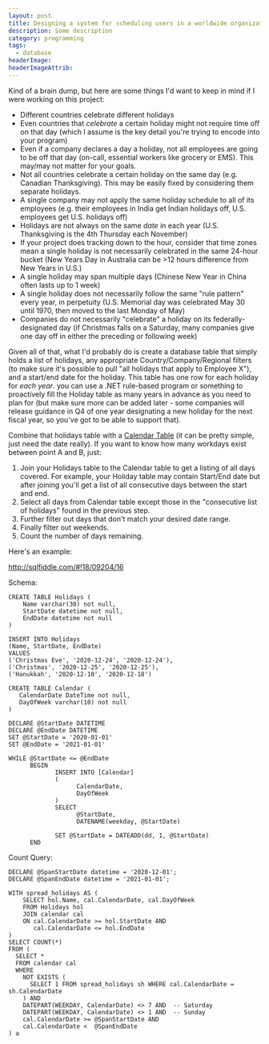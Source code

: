 ```yaml
---
layout: post
title: Designing a system for scheduling users in a worldwide organization
description: Some description
category: programming
tags:
  - database
headerImage:
headerImageAttrib:
---
```



Kind of a brain dump, but here are some things I'd want to keep in mind if I were working on this project:

* Different countries celebrate different holidays
* Even countries that *celebrate* a certain holiday might not require time off on that day (which I assume is the key detail you're trying to encode into your program)
* Even if a company declares a day a holiday, not all employees are going to be off that day (on-call, essential workers like grocery or EMS). This may/may not matter for your goals.
* Not all countries celebrate a certain holiday on the same day (e.g. Canadian Thanksgiving). This may be easily fixed by considering them separate holidays.
* A single company may not apply the same holiday schedule to all of its employees (e.g. their employees in India get Indian holidays off, U.S. employees get U.S. holidays off)
* Holidays are not always on the same *date* in each year (U.S. Thanksgiving is the 4th Thursday each November)
* If your project does tracking down to the hour, consider that time zones mean a single holiday is not necessarily celebrated in the same 24-hour bucket (New Years Day in Australia can be >12 hours difference from New Years in U.S.)
* A single holiday may span multiple days (Chinese New Year in China often lasts up to 1 week)
* A single holiday does not necessarily follow the same "rule pattern" every year, in perpetuity (U.S. Memorial day was celebrated May 30 until 1970, then moved to the last Monday of May)
* Companies do not necessarily "celebrate" a holiday on its federally-designated day (if Christmas falls on a Saturday, many companies give one day off in either the preceding or following week)

Given all of that, what I'd probably do is create a database table that simply holds a list of holidays, any appropriate Country/Company/Regional filters (to make sure it's possible to pull "all holidays that apply to Employee X"), and a start/end date for the holiday. This table has one row for each holiday for *each year*. you can use a .NET rule-based program or something to proactively fill the Holiday table as many years in advance as you need to plan for (but make sure more can be added later - some companies will release guidance in Q4 of one year designating a new holiday for the next fiscal year, so you've got to be able to support that).

Combine that holidays table with a [Calendar Table](https://www.sqlshack.com/designing-a-calendar-table/) (it can be pretty simple, just need the date really). If you want to know how many workdays exist between point A and B, just:

1. Join your Holidays table to the Calendar table to get a listing of all days covered. For example, your Holiday table may contain Start/End date but after joining you'll get a list of all consecutive days between the start and end.
2. Select all days from Calendar table except those in the "consecutive list of holidays" found in the previous step.
3. Further filter out days that don't match your desired date range.
4. Finally filter out weekends.
5. Count the number of days remaining.

Here's an example:

http://sqlfiddle.com/#!18/09204/16

Schema:

    CREATE TABLE Holidays (
        Name varchar(30) not null,
        StartDate datetime not null,
        EndDate datetime not null
    )

    INSERT INTO Holidays
    (Name, StartDate, EndDate)
    VALUES
    ('Christmas Eve', '2020-12-24', '2020-12-24'),
    ('Christmas', '2020-12-25', '2020-12-25'),
    ('Hanukkah', '2020-12-10', '2020-12-18')

    CREATE TABLE Calendar (
       CalendarDate DateTime not null,
       DayOfWeek varchar(10) not null
    )

    DECLARE @StartDate DATETIME
    DECLARE @EndDate DATETIME
    SET @StartDate = '2020-01-01'
    SET @EndDate = '2021-01-01'

    WHILE @StartDate <= @EndDate
          BEGIN
                 INSERT INTO [Calendar]
                 (
                       CalendarDate,
                       DayOfWeek
                 )
                 SELECT
                       @StartDate,
                       DATENAME(weekday, @StartDate)

                 SET @StartDate = DATEADD(dd, 1, @StartDate)
          END

Count Query:

    DECLARE @SpanStartDate datetime = '2020-12-01';
    DECLARE @SpanEndDate datetime = '2021-01-01';

    WITH spread_holidays AS (
        SELECT hol.Name, cal.CalendarDate, cal.DayOfWeek
        FROM Holidays hol
        JOIN calendar cal
        ON cal.CalendarDate >= hol.StartDate AND
           cal.CalendarDate <= hol.EndDate
    )
    SELECT COUNT(*)
    FROM (
      SELECT *
      FROM calendar cal
      WHERE
        NOT EXISTS (
          SELECT 1 FROM spread_holidays sh WHERE cal.CalendarDate = sh.CalendarDate
        ) AND
        DATEPART(WEEKDAY, CalendarDate) <> 7 AND  -- Saturday
        DATEPART(WEEKDAY, CalendarDate) <> 1 AND  -- Sunday
        cal.CalendarDate >= @SpanStartDate AND
        cal.CalendarDate <  @SpanEndDate
    ) a